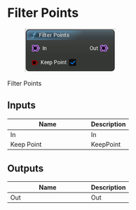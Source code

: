 # Filter Points

<div align="left" data-full-width="false"><figure><img src="../../../api/Point/Filter_Points.png" alt=""><figcaption></figcaption></figure></div>

Filter Points

## Inputs

<table><thead><tr><th width="170">Name</th><th>Description</th></tr></thead><tbody><tr><td>In</td><td>In</td></tr><tr><td>Keep Point</td><td>KeepPoint</td></tr></tbody></table>

## Outputs

<table><thead><tr><th width="170">Name</th><th>Description</th></tr></thead><tbody><tr><td>Out</td><td>Out</td></tr></tbody></table>

